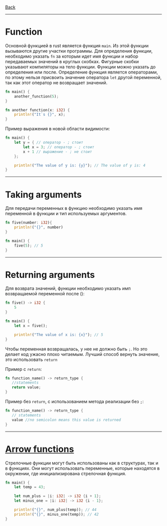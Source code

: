[Back](../README.md)

---

# Function

Основной функцией в rust является функция `main`. Из этой функции вызываются другие участки программы. Для определения функции, необходимо указать `fn` за которым идет имя функции и набор передаваемых значений в круглых скобках. Фигурные скобки указывают компиляторы на тело функции. Функции можно указать до определения или после.
Определение функция является операторами, по этому нельзя присвоить значение оператора `let` другой переменной, так как этот оператор не возвращает значений.

```rust
fn main() {
    another_function(5);
}

fn another function(x: i32) {
    println!("It`s {}", x);
}

```

Пример выражения в новой области видимости:

```rust
fn main() {
    let y = { // оператор - ; стоит
        let x = 3; // оператор - ; стоит
        x + 1 // выражение - ; не стоит
    };

    println!("The value of y is: {y}"); // The value of y is: 4
}
```

---

# Taking arguments

Для передачи переменных в функцию необходимо указать имя переменной в функции и тип используемых аргументов.

```rust
fn five(number: i32){
    println!("{}", number)
}

fn main() {
    five(5); // 5
}
```

---

# Returning arguments

Для возврата значений, функции необходимо указать имп возвращаемой переменной после ():

```rust
fn five() -> i32 {
    5
}

fn main() {
    let x = five();

    println!("The value of x is: {x}"); // 5
}
```

Чтобы переменная возвращалась, у нее не должно быть `;`. Но это делает код ужасно плохо читаемым. Лучший способ вернуть значение, это использовать `return`

Пример с `return`:
```rust
fn function_name() -> return_type {
   //statements
   return value;
}
```

Пример без `return`, с использованием метода реализации без `;`:

```rust
fn function_name() -> return_type {
   // statements
   value //no semicolon means this value is returned
}
```

---

# [Arrow functions](https://doc.rust-lang.org/rust-by-example/fn/closures.html)

Стрелочные функции могут быть использованы как в структурах, так и в функциях. Они могут использовать переменные, которые находятся в окружении, где инициализирована стрелочная функция.

```rust
fn main() {
    let temp = 43;

    let num_plus = |i: i32| -> i32 {i + 1};
    let minus_one = |i: i32| -> i32 {i - 1};

    println!("{}", num_plus(temp)); // 44
    println!("{}", minus_one(temp)); // 42
}

```